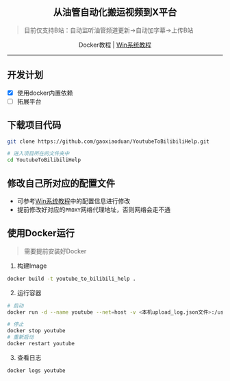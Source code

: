 <h2 align="center">从油管自动化搬运视频到X平台</h2>

> 目前仅支持B站：自动监听油管频道更新->自动加字幕->上传B站


<div align="center">
  <span>Docker教程 | </span>
  <a href="https://github.com/gaoxiaoduan/YoutubeToBilibiliHelp/blob/main/docs/document-win.md">
  Win系统教程
  </a>
</div>

---

## 开发计划

- [x] 使用docker内置依赖
- [ ] 拓展平台

## 下载项目代码

```bash
git clone https://github.com/gaoxiaoduan/YoutubeToBilibiliHelp.git

# 进入项目所在的文件夹中
cd YoutubeToBilibiliHelp
```

## 修改自己所对应的配置文件

- 可参考[Win系统教程](https://github.com/gaoxiaoduan/YoutubeToBilibiliHelp/blob/main/docs/document-win.md)中的配置信息进行修改
- 提前修改好对应的`PROXY`网络代理地址，否则网络会走不通

## 使用Docker运行

> 需要提前安装好Docker

1. 构建Image

```bash
docker build -t youtube_to_bilibili_help .
```

2. 运行容器

```bash
# 启动
docker run -d --name youtube --net=host -v <本机upload_log.json文件>:/usr/app/upload.config.json youtube_to_bilibili_help

# 停止
docker stop youtube
# 重新启动
docker restart youtube
```

3. 查看日志

```bash
docker logs youtube
```